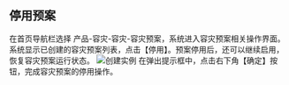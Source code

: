 ## 停用预案
 在首页导航栏选择 产品-容灾-容灾-容灾预案，系统进入容灾预案相关操作界面。
 系统显示已创建的容灾预案列表，点击【停用】。预案停用后，还可以继续启用，恢复容灾预案运行状态。
![创建实例](https://github.com/yangwla/cn/blob/patch-5/image/JD-Cloud-DRS/stop-plan.png)
在弹出提示框中，点击右下角【确定】按钮，完成容灾预案的停用操作。
